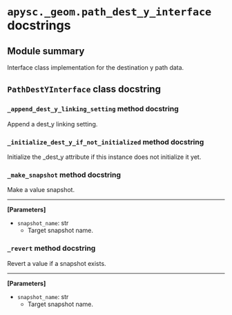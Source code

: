 # `apysc._geom.path_dest_y_interface` docstrings

## Module summary

Interface class implementation for the destination y path data.

## `PathDestYInterface` class docstring

### `_append_dest_y_linking_setting` method docstring

Append a dest_y linking setting.

### `_initialize_dest_y_if_not_initialized` method docstring

Initialize the _dest_y attribute if this instance does not initialize it yet.

### `_make_snapshot` method docstring

Make a value snapshot.<hr>

**[Parameters]**

- `snapshot_name`: str
  - Target snapshot name.

### `_revert` method docstring

Revert a value if a snapshot exists.<hr>

**[Parameters]**

- `snapshot_name`: str
  - Target snapshot name.